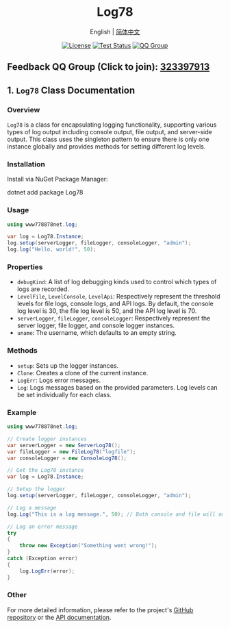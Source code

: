 <h1 align="center">Log78</h1>
<div align="center">


English | [简体中文](./README.cn.md) 


[![License](https://img.shields.io/badge/license-Apache%202-green.svg)](https://www.apache.org/licenses/LICENSE-2.0)
[![Test Status](https://github.com/www778878net/Log78/actions/workflows/BuildandTest.yml/badge.svg?branch=main)](https://github.com/www778878net/Log78/actions/workflows/BuildandTest.yml)
[![QQ Group](https://img.shields.io/badge/QQ%20Group-323397913-blue.svg?style=flat-square&color=12b7f5&logo=qq)](https://qm.qq.com/cgi-bin/qm/qr?k=it9gUUVdBEDWiTOH21NsoRHAbE9IAzAO&jump_from=webapi&authKey=KQwSXEPwpAlzAFvanFURm0Foec9G9Dak0DmThWCexhqUFbWzlGjAFC7t0jrjdKdL)
</div>


## Feedback QQ Group (Click to join): [323397913](https://qm.qq.com/cgi-bin/qm/qr?k=it9gUUVdBEDWiTOH21NsoRHAbE9IAzAO&jump_from=webapi&authKey=KQwSXEPwpAlzAFvanFURm0Foec9G9Dak0DmThWCexhqUFbWzlGjAFC7t0jrjdKdL)

## 1. `Log78` Class Documentation

### Overview

`Log78` is a class for encapsulating logging functionality, supporting various types of log output including console output, file output, and server-side output. This class uses the singleton pattern to ensure there is only one instance globally and provides methods for setting different log levels.

### Installation

Install via NuGet Package Manager:

dotnet add package Log78

### Usage
```c#
using www778878net.log;

var log = Log78.Instance;
log.setup(serverLogger, fileLogger, consoleLogger, "admin");
log.log("Hello, world!", 50);
```
### Properties

- `debugKind`: A list of log debugging kinds used to control which types of logs are recorded.
- `LevelFile`, `LevelConsole`, `LevelApi`: Respectively represent the threshold levels for file logs, console logs, and API logs. By default, the console log level is 30, the file log level is 50, and the API log level is 70.
- `serverLogger`, `fileLogger`, `consoleLogger`: Respectively represent the server logger, file logger, and console logger instances.
- `uname`: The username, which defaults to an empty string.

### Methods

- `setup`: Sets up the logger instances.
- `Clone`: Creates a clone of the current instance.
- `LogErr`: Logs error messages.
- `Log`: Logs messages based on the provided parameters. Log levels can be set individually for each class.

### Example
```c#
using www778878net.log;

// Create logger instances
var serverLogger = new ServerLog78();
var fileLogger = new FileLog78("logfile");
var consoleLogger = new ConsoleLog78();

// Get the Log78 instance
var log = Log78.Instance;

// Setup the logger
log.setup(serverLogger, fileLogger, consoleLogger, "admin");

// Log a message
log.Log("This is a log message.", 50); // Both console and file will output because 50 >= 30 && 50 >= 50

// Log an error message
try
{
    throw new Exception("Something went wrong!");
}
catch (Exception error)
{
    log.LogErr(error);
}
```
### Other

For more detailed information, please refer to the project's [GitHub repository](https://github.com/www778878net/Log78) or the [API documentation](http://www.778878.net/docs/#/Log78/).